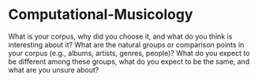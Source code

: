 # Computational-Musicology

What is your corpus, why did you choose it, and what do you think is interesting about it?
What are the natural groups or comparison points in your corpus (e.g., albums, artists, genres, people)? What do you expect to be different among these groups, what do you expect to be the same, and what are you unsure about?
